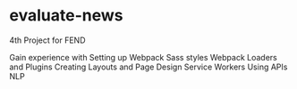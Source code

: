 # evaluate-news
4th Project for FEND

Gain experience with
Setting up Webpack
Sass styles
Webpack Loaders and Plugins
Creating Layouts and Page Design
Service Workers
Using APIs
NLP
